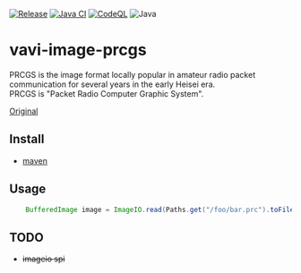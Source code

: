 [![Release](https://jitpack.io/v/umjammer/vavi-image-prcgs.svg)](https://jitpack.io/#umjammer/vavi-image-prcgs)
[![Java CI](https://github.com/umjammer/vavi-image-prcgs/actions/workflows/maven.yml/badge.svg)](https://github.com/umjammer/vavi-image-prcgs/actions/workflows/maven.yml)
[![CodeQL](https://github.com/umjammer/vavi-image-prcgs/actions/workflows/codeql.yml/badge.svg)](https://github.com/umjammer/vavi-image-prcgs/actions/workflows/codeql-analysis.yml)
![Java](https://img.shields.io/badge/Java-8-b07219)

# vavi-image-prcgs

PRCGS is the image format  locally popular in amateur radio packet communication
for several years in the early Heisei era.<br/>
PRCGS is "Packet Radio Computer Graphic System".

[Original](https://maaberu.web.fc2.com/prcgs.htm)

## Install

 * [maven](https://jitpack.io/#umjammer/vavi-image-prcgs)

## Usage

```java
    BufferedImage image = ImageIO.read(Paths.get("/foo/bar.prc").toFile());
```
## TODO

 * ~~imageio spi~~